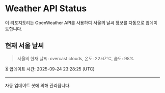 
# Weather API Status

이 리포지토리는 OpenWeather API를 사용하여 서울의 날씨 정보를 자동으로 업데이트합니다.

## 현재 서울 날씨
> 서울의 현재 날씨: overcast clouds, 온도: 22.67°C, 습도: 98%

⏳ 업데이트 시간: 2025-09-24 23:28:25 (UTC)

---
자동 업데이트 봇에 의해 관리됩니다.
